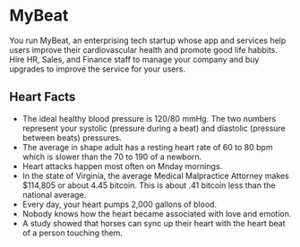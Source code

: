 # MyBeat

You run MyBeat, an enterprising tech startup whose app and services help users improve
their cardiovascular health and promote good life habbits.  Hire HR, Sales, and Finance
staff to manage your company and buy upgrades to improve the service for your users.

## Heart Facts
 - The ideal healthy blood pressure is 120/80 mmHg.  The two numbers represent your 
   systolic (pressure during a beat) and diastolic (pressure between beats) pressures.
 - The average in shape adult has a resting heart rate of 60 to 80 bpm which is slower than
   the 70 to 190 of a newborn.
 - Heart attacks happen most often on Mnday mornings.
 - In the state of Virginia, the average Medical Malpractice Attorney makes $114,805 or 
   about 4.45 bitcoin.  This is about .41 bitcoin less than the national average.
 - Every day, your heart pumps 2,000 gallons of blood.
 - Nobody knows how the heart became associated with love and emotion.
 - A study showed that horses can sync up their heart with the heart beat of a person 
   touching them.